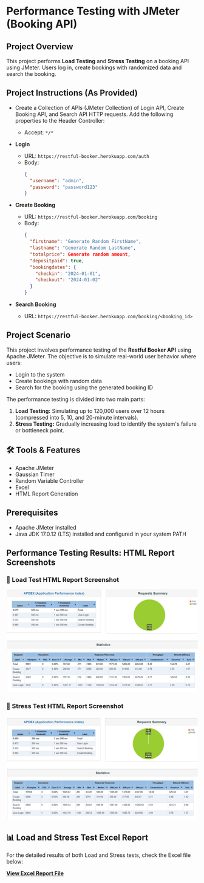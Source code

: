 # Performance Testing with JMeter (Booking API)

## Project Overview
This project performs **Load Testing** and **Stress Testing** on a booking API using JMeter. Users log in, create bookings with randomized data and search the booking.

## Project Instructions (As Provided)
- Create a Collection of APIs (JMeter Collection) of Login API, Create Booking API, and Search API HTTP requests.
 Add the following properties to the Header Controller:
  - Accept: `*/*`

- **Login**  
  - URL: `https://restful-booker.herokuapp.com/auth`  
  - Body:
    ```json
    {
      "username": "admin",
      "password": "password123"
    }
    ```

- **Create Booking**  
  - URL: `https://restful-booker.herokuapp.com/booking`  
  - Body:
    ```json
    {
      "firstname": "Generate Random FirstName",
      "lastname": "Generate Random LastName",
      "totalprice": Generate random amount,
      "depositpaid": true,
      "bookingdates": {
        "checkin": "2024-01-01",
        "checkout": "2024-01-02"
      }
    }
    ```

- **Search Booking**  
  - URL: `https://restful-booker.herokuapp.com/booking/<booking_id>`
 
## Project Scenario

This project involves performance testing of the **Restful Booker API** using Apache JMeter. The objective is to simulate real-world user behavior where users:
- Login to the system
- Create bookings with random data
- Search for the booking using the generated booking ID

The performance testing is divided into two main parts:
1. **Load Testing:** Simulating up to 120,000 users over 12 hours (compressed into 5, 10, and 20-minute intervals).
2. **Stress Testing:** Gradually increasing load to identify the system's failure or bottleneck point.

## 🛠️ Tools & Features
- Apache JMeter
- Gaussian Timer
- Random Variable Controller
- Excel
- HTML Report Generation

## Prerequisites
- Apache JMeter installed
- Java JDK 17.0.12 (LTS) installed and configured in your system PATH

## Performance Testing Results: HTML Report Screenshots
### 📸 Load Test HTML Report Screenshot
![image alt](https://github.com/abhishek11das/jmeter-performance-testing/blob/55a5688773ea6a6d8e1b3ca30494b58e718a1966/Load%20Test.png)

### 📸 Stress Test HTML Report Screenshot
![image alt](https://github.com/abhishek11das/jmeter-performance-testing/blob/55a5688773ea6a6d8e1b3ca30494b58e718a1966/Stress%20Test.png)

## 📊 Load and Stress Test Excel Report

For the detailed results of both Load and Stress tests, check the Excel file below:

[**View Excel Report File**](booking-api-test-report.xlsx)




